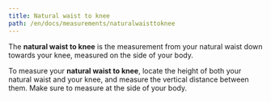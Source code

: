 ```yaml
---
title: Natural waist to knee
path: /en/docs/measurements/naturalwaisttoknee
---
```


The **natural waist to knee** is the measurement from your natural waist down towards your knee, measured on the side of your body.

To measure your **natural waist to knee**, locate the height of both your natural waist and your knee, and measure the vertical distance between them. Make sure to measure at the side of your body.
